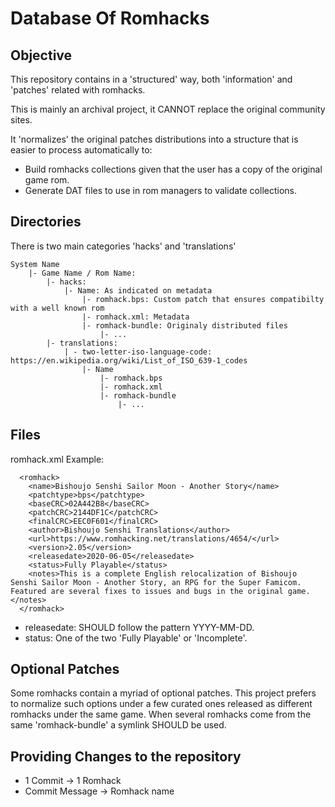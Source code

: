 # Database Of Romhacks

## Objective
This repository contains in a 'structured' way, both 'information' and 'patches' related with romhacks.

This is mainly an archival project, it CANNOT replace the original community sites.

It 'normalizes' the original patches distributions into a structure that is easier to process automatically to:
- Build romhacks collections given that the user has a copy of the original game rom.
- Generate DAT files to use in rom managers to validate collections.

## Directories
There is two main categories 'hacks' and 'translations'

```
System Name
    |- Game Name / Rom Name:
        |- hacks:
            |- Name: As indicated on metadata
                |- romhack.bps: Custom patch that ensures compatibilty with a well known rom
                |- romhack.xml: Metadata
                |- romhack-bundle: Originaly distributed files
                    |- ...
        |- translations:
            | - two-letter-iso-language-code: https://en.wikipedia.org/wiki/List_of_ISO_639-1_codes
                |- Name
                    |- romhack.bps
                    |- romhack.xml
                    |- romhack-bundle
                        |- ...
```

## Files
romhack.xml Example:
```
  <romhack>
    <name>Bishoujo Senshi Sailor Moon - Another Story</name>
    <patchtype>bps</patchtype>
    <baseCRC>02A442B8</baseCRC>
    <patchCRC>2144DF1C</patchCRC>
    <finalCRC>EEC0F601</finalCRC>
    <author>Bishoujo Senshi Translations</author>
    <url>https://www.romhacking.net/translations/4654/</url>
    <version>2.05</version>
    <releasedate>2020-06-05</releasedate>
    <status>Fully Playable</status>
    <notes>This is a complete English relocalization of Bishoujo Senshi Sailor Moon - Another Story, an RPG for the Super Famicom. Featured are several fixes to issues and bugs in the original game.</notes>
  </romhack>
```
- releasedate: SHOULD follow the pattern YYYY-MM-DD.
- status: One of the two 'Fully Playable' or 'Incomplete'.

## Optional Patches
Some romhacks contain a myriad of optional patches.
This project prefers to normalize such options under a few curated ones released as different romhacks under the same game.
When several romhacks come from the same 'romhack-bundle' a symlink SHOULD be used.

## Providing Changes to the repository
- 1 Commit -> 1 Romhack
- Commit Message -> Romhack name